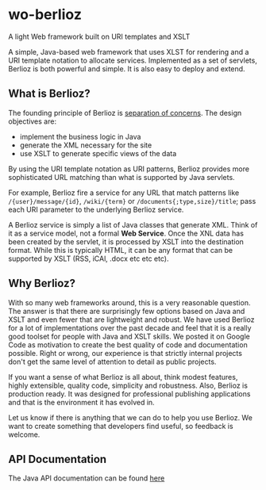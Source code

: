 # wo-berlioz
A light Web framework built on URI templates and XSLT

A simple, Java-based web framework that uses XLST for rendering and a URI template notation to allocate services. Implemented as a set of servlets, Berlioz is both powerful and simple. It is also easy to deploy and extend.

## What is Berlioz?

The founding principle of Berlioz is [separation of concerns](http://en.wikipedia.org/wiki/Separation_of_concerns). The design objectives are:
  * implement the business logic in Java
  * generate the XML necessary for the site
  * use XSLT to generate specific views of the data

By using the URI template notation as URI patterns, Berlioz provides more sophisticated URL matching than what is supported by Java servlets.

For example, Berlioz fire a service for any URL that match patterns like `/{user}/message/{id}`, `/wiki/{term}` or `/documents{;type,size}/title`; pass each URI parameter to the underlying Berlioz service.

A Berlioz service is simply a list of Java classes that generate XML. Think of it as a service model, not a formal **Web Service**. Once the XNL data has been created by the servlet, it is processed by XSLT into the destination format. While this is typically HTML, it can be any format that can be supported by XSLT (RSS, iCAl, .docx etc etc etc).

## Why Berlioz?

With so many web frameworks around, this is a very reasonable question. The answer is that there are surprisingly few options based on Java and XSLT and even fewer that are lightweight and robust. We have used Berlioz for a lot of implementations over the past decade and feel that it is a really good toolset for people with Java and XSLT skills. We posted it on Google Code as motivation to create the best quality of code and documentation possible. Right or wrong, our experience is that strictly internal projects don't get the same level of attention to detail as public projects.

If you want a sense of what Berlioz is all about, think modest features, highly extensible, quality code, simplicity and robustness. Also, Berlioz is production ready. It was designed for professional publishing applications and that is the environment it has evolved in.

Let us know if there is anything that we can do to help you use Berlioz. We want to create something that developers find useful, so feedback is welcome.

## API Documentation

The Java API documentation can be found [here](http://pageseeder.org/apidocs/berlioz/latest/index.html)

